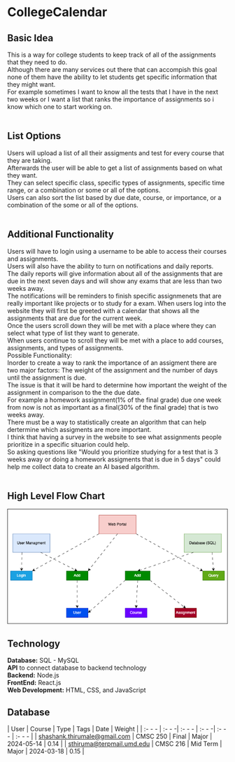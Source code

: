 # CollegeCalendar
## Basic Idea<br>
This is a way for college students to keep track of all of the assignments that they need to do.<br> 
Although there are many services out there that can accompish this goal none of them have the ability to let students get specific information that they might want.<br>
For example sometimes I want to know all the tests that I have in the next two weeks or I want a list that ranks the importance of assignments so i know which one to start working on.<br><br>

## List Options
Users will upload a list of all their assigments and test for every course that they are taking.<br>
Afterwards the user will be able to get a list of assignments based on what they want.<br>
They can select specific class, specific types of assignments, specific time range, or a combination or some or all of the options.<br>
Users can also sort the list based by due date, course, or importance, or a combination of the some or all of the options.<br><br>

## Additional Functionality
Users will have to login using a username to be able to access their courses and assignments.<br>
Users will also have the ability to turn on notifications and daily reports.<br>
The daily reports will give information about all of the assignments that are due in the next seven days and will show any exams that are less than two weeks away.<br>
The notifications will be reminders to finish specific assignmenets that are really important like projects or to study for a exam.
When users log into the website they will first be greeted with a calendar that shows all the assignments that are due for the current week.<br>
Once the users scroll down they will be met with a place where they can select what type of list they want to generate.<br>
When users continue to scroll they will be met with a place to add courses, assignments, and types of assignments.<br>
Possible Functionality:<br>
Inorder to create a way to rank the importance of an assigment there are two major factors: The weight of the assignment and the number of days until the assignment is due.<br>
The issue is that it will be hard to determine how important the weight of the assignment in comparison to the the due date.<br> 
For example a homework assignment(1% of the final grade) due one week from now is not as important as a final(30% of the final grade) that is two weeks away.<br>
There must be a way to statistically create an algorithm that can help dertermine which assigments are more important.<br>
I think that having a survey in the website to see what assignments people prioritize in a specific situarion could help.<br>
So asking questions like "Would you prioritize studying for a test that is 3 weeks away or doing a homework assigments that is due in 5 days" could help me collect data to create an AI based algorithm.<br><br>

## High Level Flow Chart
![Image](HighLevelFlowChart.png) 

## Technology
**Database:** SQL - MySQL<br>
**API** to connect database to backend technology<br>
**Backend:** Node.js<br>
**FrontEnd:** React.js<br>
**Web Development:** HTML, CSS, and JavaScript<br>

## Database
| User | Course | Type | Tags | Date | Weight |
| :- - - | :- - -| :- - - | :- - -| :- - - | :- - - |
| shashank.thirumale@gmail.com | CMSC 250 | Final | Major | 2024-05-14 | 0.14 |
| sthiruma@terpmail.umd.edu | CMSC 216 | Mid Term | Major | 2024-03-18 | 0.15 |






